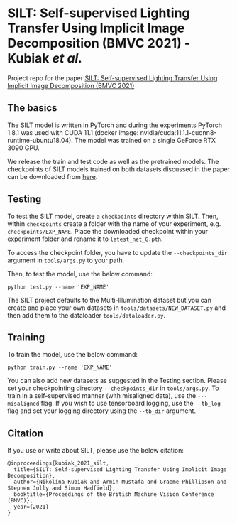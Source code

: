 # SILT: Self-supervised Lighting Transfer Using Implicit Image Decomposition (BMVC 2021) - Kubiak _et al._
Project repo for the paper [SILT: Self-supervised Lighting Transfer Using Implicit Image Decomposition (BMVC 2021)](https://arxiv.org/abs/2110.12914)

## The basics
The SILT model is written in PyTorch and during the experiments PyTorch 1.8.1 was used with CUDA 11.1 (docker image: nvidia/cuda:11.1.1-cudnn8-runtime-ubuntu18.04). The model was trained on a single GeForce RTX 3090 GPU.

We release the train and test code as well as the pretrained models. The checkpoints of SILT models trained on both datasets discussed in the paper can be downloaded from [here](http://personal.ee.surrey.ac.uk/Personal/S.Hadfield/SILT/SILT_ckpts.zip).

## Testing
To test the SILT model, create a ```checkpoints``` directory within SILT. Then, within ```checkpoints``` create a folder with the name of your experiment, e.g. ```checkpoints/EXP_NAME```. Place the downloaded checkpoint within your experiment folder and rename it to ```latest_net_G.pth```. 

To access the checkpoint folder, you have to update the ```--checkpoints_dir``` argument in ```tools/args.py``` to your path.

Then, to test the model, use the below command:
```
python test.py --name 'EXP_NAME'
```
The SILT project defaults to the Multi-Illumination dataset but you can create and place your own datasets in ```tools/datasets/NEW_DATASET.py``` and then add them to the dataloader ```tools/dataloader.py```.

## Training
To train the model, use the below command:
```
python train.py --name 'EXP_NAME'
```
You can also add new datasets as suggested in the Testing section. Please set your checkpointing directory ```--checkpoints_dir``` in ```tools/args.py```. To train in a self-supervised manner (with misaligned data), use the ```---misaligned``` flag.  If you wish to use tensorboard logging, use the ```--tb_log``` flag and set your logging directory using the ```--tb_dir``` argument.

## Citation
If you use or write about SILT, please use the below citation:
```
@inproceedings{kubiak_2021_silt,
  title={SILT: Self-supervised Lighting Transfer Using Implicit Image Decomposition},
  author={Nikolina Kubiak and Armin Mustafa and Graeme Phillipson and Stephen Jolly and Simon Hadfield},
  booktitle={Proceedings of the British Machine Vision Conference (BMVC)},
  year={2021}
}
```
